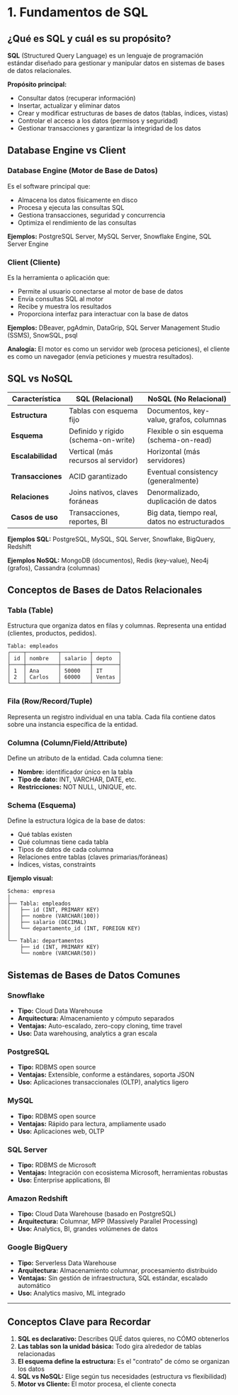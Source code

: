 # 1. Fundamentos de SQL

## ¿Qué es SQL y cuál es su propósito?

**SQL** (Structured Query Language) es un lenguaje de programación estándar diseñado para gestionar y manipular datos en sistemas de bases de datos relacionales.

**Propósito principal:**
- Consultar datos (recuperar información)
- Insertar, actualizar y eliminar datos
- Crear y modificar estructuras de bases de datos (tablas, índices, vistas)
- Controlar el acceso a los datos (permisos y seguridad)
- Gestionar transacciones y garantizar la integridad de los datos

## Database Engine vs Client

### Database Engine (Motor de Base de Datos)
Es el software principal que:
- Almacena los datos físicamente en disco
- Procesa y ejecuta las consultas SQL
- Gestiona transacciones, seguridad y concurrencia
- Optimiza el rendimiento de las consultas

**Ejemplos:** PostgreSQL Server, MySQL Server, Snowflake Engine, SQL Server Engine

### Client (Cliente)
Es la herramienta o aplicación que:
- Permite al usuario conectarse al motor de base de datos
- Envía consultas SQL al motor
- Recibe y muestra los resultados
- Proporciona interfaz para interactuar con la base de datos

**Ejemplos:** DBeaver, pgAdmin, DataGrip, SQL Server Management Studio (SSMS), SnowSQL, psql

**Analogía:** El motor es como un servidor web (procesa peticiones), el cliente es como un navegador (envía peticiones y muestra resultados).

## SQL vs NoSQL

| Característica | SQL (Relacional) | NoSQL (No Relacional) |
|---------------|------------------|----------------------|
| **Estructura** | Tablas con esquema fijo | Documentos, key-value, grafos, columnas |
| **Esquema** | Definido y rígido (schema-on-write) | Flexible o sin esquema (schema-on-read) |
| **Escalabilidad** | Vertical (más recursos al servidor) | Horizontal (más servidores) |
| **Transacciones** | ACID garantizado | Eventual consistency (generalmente) |
| **Relaciones** | Joins nativos, claves foráneas | Denormalizado, duplicación de datos |
| **Casos de uso** | Transacciones, reportes, BI | Big data, tiempo real, datos no estructurados |

**Ejemplos SQL:** PostgreSQL, MySQL, SQL Server, Snowflake, BigQuery, Redshift

**Ejemplos NoSQL:** MongoDB (documentos), Redis (key-value), Neo4j (grafos), Cassandra (columnas)

## Conceptos de Bases de Datos Relacionales

### Tabla (Table)
Estructura que organiza datos en filas y columnas. Representa una entidad (clientes, productos, pedidos).

```
Tabla: empleados
┌────┬──────────┬─────────┬────────┐
│ id │ nombre   │ salario │ depto  │
├────┼──────────┼─────────┼────────┤
│ 1  │ Ana      │ 50000   │ IT     │
│ 2  │ Carlos   │ 60000   │ Ventas │
└────┴──────────┴─────────┴────────┘
```

### Fila (Row/Record/Tuple)
Representa un registro individual en una tabla. Cada fila contiene datos sobre una instancia específica de la entidad.

### Columna (Column/Field/Attribute)
Define un atributo de la entidad. Cada columna tiene:
- **Nombre:** identificador único en la tabla
- **Tipo de dato:** INT, VARCHAR, DATE, etc.
- **Restricciones:** NOT NULL, UNIQUE, etc.

### Schema (Esquema)
Define la estructura lógica de la base de datos:
- Qué tablas existen
- Qué columnas tiene cada tabla
- Tipos de datos de cada columna
- Relaciones entre tablas (claves primarias/foráneas)
- Índices, vistas, constraints

**Ejemplo visual:**
```
Schema: empresa
│
├── Tabla: empleados
│   ├── id (INT, PRIMARY KEY)
│   ├── nombre (VARCHAR(100))
│   ├── salario (DECIMAL)
│   └── departamento_id (INT, FOREIGN KEY)
│
└── Tabla: departamentos
    ├── id (INT, PRIMARY KEY)
    └── nombre (VARCHAR(50))
```

## Sistemas de Bases de Datos Comunes

### Snowflake
- **Tipo:** Cloud Data Warehouse
- **Arquitectura:** Almacenamiento y cómputo separados
- **Ventajas:** Auto-escalado, zero-copy cloning, time travel
- **Uso:** Data warehousing, analytics a gran escala

### PostgreSQL
- **Tipo:** RDBMS open source
- **Ventajas:** Extensible, conforme a estándares, soporta JSON
- **Uso:** Aplicaciones transaccionales (OLTP), analytics ligero

### MySQL
- **Tipo:** RDBMS open source
- **Ventajas:** Rápido para lectura, ampliamente usado
- **Uso:** Aplicaciones web, OLTP

### SQL Server
- **Tipo:** RDBMS de Microsoft
- **Ventajas:** Integración con ecosistema Microsoft, herramientas robustas
- **Uso:** Enterprise applications, BI

### Amazon Redshift
- **Tipo:** Cloud Data Warehouse (basado en PostgreSQL)
- **Arquitectura:** Columnar, MPP (Massively Parallel Processing)
- **Uso:** Analytics, BI, grandes volúmenes de datos

### Google BigQuery
- **Tipo:** Serverless Data Warehouse
- **Arquitectura:** Almacenamiento columnar, procesamiento distribuido
- **Ventajas:** Sin gestión de infraestructura, SQL estándar, escalado automático
- **Uso:** Analytics masivo, ML integrado

---

## Conceptos Clave para Recordar

1. **SQL es declarativo:** Describes QUÉ datos quieres, no CÓMO obtenerlos
2. **Las tablas son la unidad básica:** Todo gira alrededor de tablas relacionadas
3. **El esquema define la estructura:** Es el "contrato" de cómo se organizan los datos
4. **SQL vs NoSQL:** Elige según tus necesidades (estructura vs flexibilidad)
5. **Motor vs Cliente:** El motor procesa, el cliente conecta
